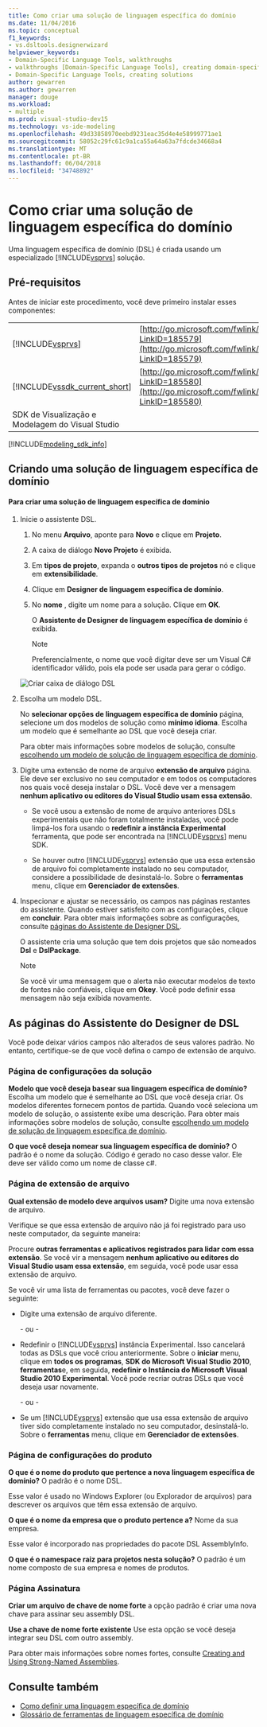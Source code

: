 ```yaml
---
title: Como criar uma solução de linguagem específica do domínio
ms.date: 11/04/2016
ms.topic: conceptual
f1_keywords:
- vs.dsltools.designerwizard
helpviewer_keywords:
- Domain-Specific Language Tools, walkthroughs
- walkthroughs [Domain-Specific Language Tools], creating domain-specific language
- Domain-Specific Language Tools, creating solutions
author: gewarren
ms.author: gewarren
manager: douge
ms.workload:
- multiple
ms.prod: visual-studio-dev15
ms.technology: vs-ide-modeling
ms.openlocfilehash: 49d33858970eebd9231eac35d4e4e58999771ae1
ms.sourcegitcommit: 58052c29fc61c9a1ca55a64a63a7fdcde34668a4
ms.translationtype: MT
ms.contentlocale: pt-BR
ms.lasthandoff: 06/04/2018
ms.locfileid: "34748892"
---
```

# <a name="how-to-create-a-domain-specific-language-solution"></a>Como criar uma solução de linguagem específica do domínio
Uma linguagem específica de domínio (DSL) é criada usando um especializado [!INCLUDE[vsprvs](../code-quality/includes/vsprvs_md.md)] solução.

## <a name="prerequisites"></a>Pré-requisitos
 Antes de iniciar este procedimento, você deve primeiro instalar esses componentes:

|||
|-|-|
|[!INCLUDE[vsprvs](../code-quality/includes/vsprvs_md.md)]|[http://go.microsoft.com/fwlink/?LinkID=185579](http://go.microsoft.com/fwlink/?LinkID=185579)|
|[!INCLUDE[vssdk_current_short](../modeling/includes/vssdk_current_short_md.md)]|[http://go.microsoft.com/fwlink/?LinkID=185580](http://go.microsoft.com/fwlink/?LinkID=185580)|
|SDK de Visualização e Modelagem do Visual Studio||


[!INCLUDE[modeling_sdk_info](includes/modeling_sdk_info.md)]


## <a name="creating-a-domain-specific-language-solution"></a>Criando uma solução de linguagem específica de domínio

#### <a name="to-create-a-domain-specific-language-solution"></a>Para criar uma solução de linguagem específica de domínio

1.  Inicie o assistente DSL.

    1.  No menu **Arquivo**, aponte para **Novo** e clique em **Projeto**.

    2.  A caixa de diálogo **Novo Projeto** é exibida.

    3.  Em **tipos de projeto**, expanda o **outros tipos de projetos** nó e clique em **extensibilidade**.

    4.  Clique em **Designer de linguagem específica de domínio**.

    5.  No **nome** , digite um nome para a solução. Clique em **OK**.

         O **Assistente de Designer de linguagem específica de domínio** é exibida.

        > [!NOTE]
        >  Preferencialmente, o nome que você digitar deve ser um Visual C# identificador válido, pois ela pode ser usada para gerar o código.

     ![Criar caixa de diálogo DSL](../modeling/media/create_dsldialog.png)

2.  Escolha um modelo DSL.

     No **selecionar opções de linguagem específica de domínio** página, selecione um dos modelos de solução como **mínimo idioma**. Escolha um modelo que é semelhante ao DSL que você deseja criar.

     Para obter mais informações sobre modelos de solução, consulte [escolhendo um modelo de solução de linguagem específica de domínio](../modeling/choosing-a-domain-specific-language-solution-template.md).

3.  Digite uma extensão de nome de arquivo **extensão de arquivo** página. Ele deve ser exclusivo no seu computador e em todos os computadores nos quais você deseja instalar o DSL. Você deve ver a mensagem **nenhum aplicativo ou editores do Visual Studio usam essa extensão**.

    -   Se você usou a extensão de nome de arquivo anteriores DSLs experimentais que não foram totalmente instaladas, você pode limpá-los fora usando o **redefinir a instância Experimental** ferramenta, que pode ser encontrada na [!INCLUDE[vsprvs](../code-quality/includes/vsprvs_md.md)] menu SDK.

    -   Se houver outro [!INCLUDE[vsprvs](../code-quality/includes/vsprvs_md.md)] extensão que usa essa extensão de arquivo foi completamente instalado no seu computador, considere a possibilidade de desinstalá-lo. Sobre o **ferramentas** menu, clique em **Gerenciador de extensões**.

4.  Inspecionar e ajustar se necessário, os campos nas páginas restantes do assistente. Quando estiver satisfeito com as configurações, clique em **concluir**. Para obter mais informações sobre as configurações, consulte [páginas do Assistente de Designer DSL](#settings).

     O assistente cria uma solução que tem dois projetos que são nomeados **Dsl** e **DslPackage**.

    > [!NOTE]
    >  Se você vir uma mensagem que o alerta não executar modelos de texto de fontes não confiáveis, clique em **Okey**. Você pode definir essa mensagem não seja exibida novamente.

##  <a name="settings"></a> As páginas do Assistente do Designer de DSL
 Você pode deixar vários campos não alterados de seus valores padrão. No entanto, certifique-se de que você defina o campo de extensão de arquivo.

### <a name="solution-settings-page"></a>Página de configurações da solução
 **Modelo que você deseja basear sua linguagem específica de domínio?**
Escolha um modelo que é semelhante ao DSL que você deseja criar. Os modelos diferentes fornecem pontos de partida. Quando você seleciona um modelo de solução, o assistente exibe uma descrição. Para obter mais informações sobre modelos de solução, consulte [escolhendo um modelo de solução de linguagem específica de domínio](../modeling/choosing-a-domain-specific-language-solution-template.md).

 **O que você deseja nomear sua linguagem específica de domínio?**
O padrão é o nome da solução. Código é gerado no caso desse valor. Ele deve ser válido como um nome de classe c#.

### <a name="file-extension-page"></a>Página de extensão de arquivo
 **Qual extensão de modelo deve arquivos usam?**
Digite uma nova extensão de arquivo.

 Verifique se que essa extensão de arquivo não já foi registrado para uso neste computador, da seguinte maneira:

 Procure **outras ferramentas e aplicativos registrados para lidar com essa extensão**. Se você vir a mensagem **nenhum aplicativo ou editores do Visual Studio usam essa extensão**, em seguida, você pode usar essa extensão de arquivo.

 Se você vir uma lista de ferramentas ou pacotes, você deve fazer o seguinte:

-   Digite uma extensão de arquivo diferente.

     \- ou -

-   Redefinir o [!INCLUDE[vsprvs](../code-quality/includes/vsprvs_md.md)] instância Experimental. Isso cancelará todas as DSLs que você criou anteriormente. Sobre o **iniciar** menu, clique em **todos os programas**, **SDK do Microsoft Visual Studio 2010**, **ferramentas**e, em seguida, **redefinir o Instância do Microsoft Visual Studio 2010 Experimental**. Você pode recriar outras DSLs que você deseja usar novamente.

     \- ou -

-   Se um [!INCLUDE[vsprvs](../code-quality/includes/vsprvs_md.md)] extensão que usa essa extensão de arquivo tiver sido completamente instalado no seu computador, desinstalá-lo. Sobre o **ferramentas** menu, clique em **Gerenciador de extensões**.

### <a name="product-settings-page"></a>Página de configurações do produto
 **O que é o nome do produto que pertence a nova linguagem específica de domínio?**
O padrão é o nome DSL.

 Esse valor é usado no Windows Explorer (ou Explorador de arquivos) para descrever os arquivos que têm essa extensão de arquivo.

 **O que é o nome da empresa que o produto pertence a?**
Nome da sua empresa.

 Esse valor é incorporado nas propriedades do pacote DSL AssemblyInfo.

 **O que é o namespace raiz para projetos nesta solução?**
O padrão é um nome composto de sua empresa e nomes de produtos.

### <a name="signing-page"></a>Página Assinatura
 **Criar um arquivo de chave de nome forte** a opção padrão é criar uma nova chave para assinar seu assembly DSL.

 **Use a chave de nome forte existente** Use esta opção se você deseja integrar seu DSL com outro assembly.

 Para obter mais informações sobre nomes fortes, consulte [Creating and Using Strong-Named Assemblies](http://go.microsoft.com/fwlink/?LinkId=186073).

## <a name="see-also"></a>Consulte também

- [Como definir uma linguagem específica de domínio](../modeling/how-to-define-a-domain-specific-language.md)
- [Glossário de ferramentas de linguagem específica de domínio](http://msdn.microsoft.com/ca5e84cb-a315-465c-be24-76aa3df276aa)
